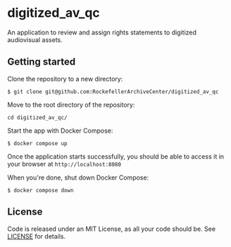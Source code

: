 # digitized_av_qc
An application to review and assign rights statements to digitized audiovisual assets.

## Getting started

Clone the repository to a new directory:

    $ git clone git@github.com:RockefellerArchiveCenter/digitized_av_qc

Move to the root directory of the repository:

    cd digitized_av_qc/

Start the app with Docker Compose:

    $ docker compose up

Once the application starts successfully, you should be able to access it in your browser at `http://localhost:8080`

When you're done, shut down Docker Compose:

    $ docker compose down


## License

Code is released under an MIT License, as all your code should be. See [LICENSE](LICENSE) for details.
